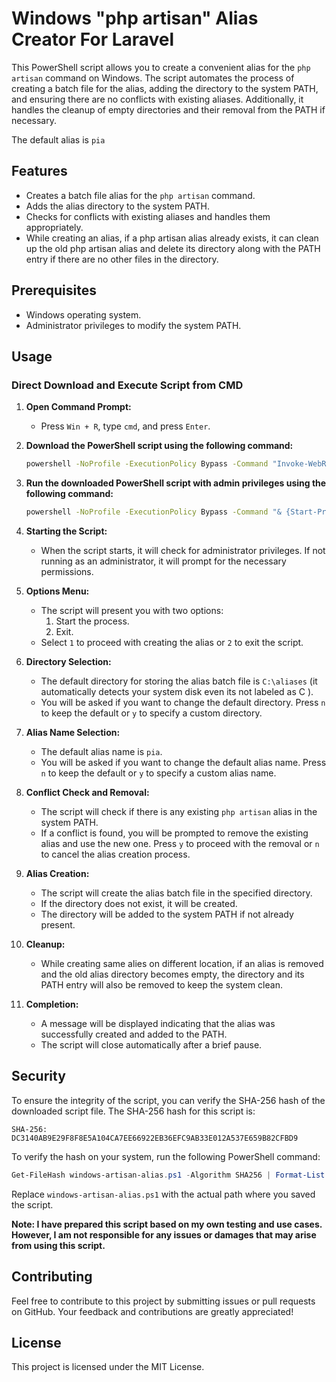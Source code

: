 
# Windows "php artisan" Alias Creator For Laravel

This PowerShell script allows you to create a convenient alias for the `php artisan` command on Windows. The script automates the process of creating a batch file for the alias, adding the directory to the system PATH, and ensuring there are no conflicts with existing aliases. Additionally, it handles the cleanup of empty directories and their removal from the PATH if necessary.

The default alias is `pia`

## Features

- Creates a batch file alias for the `php artisan` command.
- Adds the alias directory to the system PATH.
- Checks for conflicts with existing aliases and handles them appropriately.
- While creating an alias, if a php artisan alias already exists, it can clean up the old php artisan alias and delete its directory along with the PATH entry if there are no other files in the directory.

## Prerequisites

- Windows operating system.
- Administrator privileges to modify the system PATH.

## Usage

### Direct Download and Execute Script from CMD

1. **Open Command Prompt:**
    - Press `Win + R`, type `cmd`, and press `Enter`.

2. **Download the PowerShell script using the following command:**
    ```cmd
    powershell -NoProfile -ExecutionPolicy Bypass -Command "Invoke-WebRequest -Uri https://raw.githubusercontent.com/Skysea45/windows-artisan-alias/main/windows-artisan-alias.ps1 -OutFile %TEMP%\windows-artisan-alias.ps1"
    ```

3. **Run the downloaded PowerShell script with admin privileges using the following command:**
    ```cmd
    powershell -NoProfile -ExecutionPolicy Bypass -Command "& {Start-Process PowerShell -ArgumentList '-NoProfile -ExecutionPolicy Bypass -File "%TEMP%\windows-artisan-alias.ps1"' -Verb RunAs}"
    ```


2. **Starting the Script:**
    - When the script starts, it will check for administrator privileges. If not running as an administrator, it will prompt for the necessary permissions.

3. **Options Menu:**
    - The script will present you with two options:
        1. Start the process.
        2. Exit.
    - Select `1` to proceed with creating the alias or `2` to exit the script.

4. **Directory Selection:**
    - The default directory for storing the alias batch file is `C:\aliases` (it automatically detects your system disk even its not labeled as C ).
    - You will be asked if you want to change the default directory. Press `n` to keep the default or `y` to specify a custom directory.

5. **Alias Name Selection:**
    - The default alias name is `pia`.
    - You will be asked if you want to change the default alias name. Press `n` to keep the default or `y` to specify a custom alias name.

6. **Conflict Check and Removal:**
    - The script will check if there is any existing `php artisan` alias in the system PATH.
    - If a conflict is found, you will be prompted to remove the existing alias and use the new one. Press `y` to proceed with the removal or `n` to cancel the alias creation process.

7. **Alias Creation:**
    - The script will create the alias batch file in the specified directory.
    - If the directory does not exist, it will be created.
    - The directory will be added to the system PATH if not already present.

8. **Cleanup:**
    - While creating same alies on different location, if an alias is removed and the old alias directory becomes empty, the directory and its PATH entry will also be removed to keep the system clean.

9. **Completion:**
    - A message will be displayed indicating that the alias was successfully created and added to the PATH.
    - The script will close automatically after a brief pause.

## Security

To ensure the integrity of the script, you can verify the SHA-256 hash of the downloaded script file. The SHA-256 hash for this script is:


```
SHA-256: DC3140AB9E29F8F8E5A104CA7EE66922EB36EFC9AB33E012A537E659B82CFBD9
```

To verify the hash on your system, run the following PowerShell command:

```powershell
Get-FileHash windows-artisan-alias.ps1 -Algorithm SHA256 | Format-List 
```

Replace `windows-artisan-alias.ps1` with the actual path where you saved the script.

**Note: I have prepared this script based on my own testing and use cases. However, I am not responsible for any issues or damages that may arise from using this script.**
##

## Contributing

Feel free to contribute to this project by submitting issues or pull requests on GitHub. Your feedback and contributions are greatly appreciated!

## License

This project is licensed under the MIT License.
